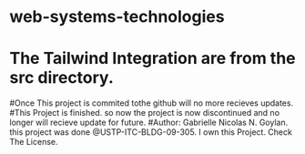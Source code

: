 # web-systems-technologies

# The Tailwind Integration are from the src directory.
#Once This project is commited tothe github will no more recieves updates.
#This Project is finished. so now the project is now discontinued and no longer will recieve update for future.
#Author: Gabrielle Nicolas N. Goylan. this project was done @USTP-ITC-BLDG-09-305. I own this Project. Check The License.
